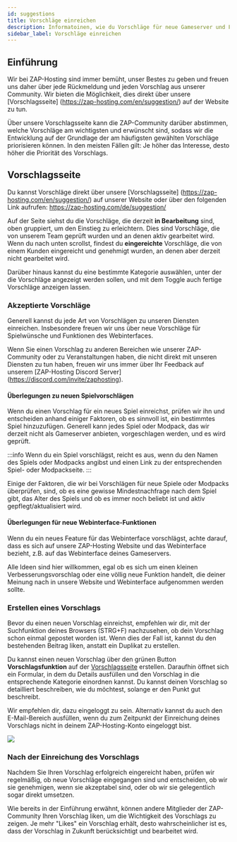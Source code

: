 ```yaml
---
id: suggestions
title: Vorschläge einreichen
description: Informatoinen, wie du Vorschläge für neue Gameserver und Funktionen auf ZAP-Hosting einreichen kannst - ZAP-Hosting.com Dokumentation
sidebar_label: Vorschläge einreichen
---
```




## Einführung

Wir bei ZAP-Hosting sind immer bemüht, unser Bestes zu geben und freuen uns daher über jede Rückmeldung und jeden Vorschlag aus unserer Community. Wir bieten die Möglichkeit, dies direkt über unsere [Vorschlagsseite] (https://zap-hosting.com/en/suggestion/) auf der Website zu tun.

Über unsere Vorschlagsseite kann die ZAP-Community darüber abstimmen, welche Vorschläge am wichtigsten und erwünscht sind, sodass wir die Entwicklung auf der Grundlage der am häufigsten gewählten Vorschläge priorisieren können. In den meisten Fällen gilt: Je höher das Interesse, desto höher die Priorität des Vorschlags.



## Vorschlagsseite

Du kannst Vorschläge direkt über unsere [Vorschlagsseite] (https://zap-hosting.com/en/suggestion/) auf unserer Website oder über den folgenden Link aufrufen: https://zap-hosting.com/de/suggestion/

Auf der Seite siehst du die Vorschläge, die derzeit **in Bearbeitung** sind, oben gruppiert, um den Einstieg zu erleichtern. Dies sind Vorschläge, die von unserem Team geprüft wurden und an denen aktiv gearbeitet wird. Wenn du nach unten scrollst, findest du **eingereichte** Vorschläge, die von einem Kunden eingereicht und genehmigt wurden, an denen aber derzeit nicht gearbeitet wird.

Darüber hinaus kannst du eine bestimmte Kategorie auswählen, unter der die Vorschläge angezeigt werden sollen, und mit dem Toggle auch fertige Vorschläge anzeigen lassen.

### Akzeptierte Vorschläge

Generell kannst du jede Art von Vorschlägen zu unseren Diensten einreichen. Insbesondere freuen wir uns über neue Vorschläge für Spielwünsche und Funktionen des Webinterfaces.

Wenn Sie einen Vorschlag zu anderen Bereichen wie unserer ZAP-Community oder zu Veranstaltungen haben, die nicht direkt mit unseren Diensten zu tun haben, freuen wir uns immer über Ihr Feedback auf unserem [ZAP-Hosting Discord Server] (https://discord.com/invite/zaphosting).

#### Überlegungen zu neuen Spielvorschlägen

Wenn du einen Vorschlag für ein neues Spiel einreichst, prüfen wir ihn und entscheiden anhand einiger Faktoren, ob es sinnvoll ist, ein bestimmtes Spiel hinzuzufügen. Generell kann jedes Spiel oder Modpack, das wir derzeit nicht als Gameserver anbieten, vorgeschlagen werden, und es wird geprüft.

:::info
Wenn du ein Spiel vorschlägst, reicht es aus, wenn du den Namen des Spiels oder Modpacks angibst und einen Link zu der entsprechenden Spiel- oder Modpackseite.
:::

Einige der Faktoren, die wir bei Vorschlägen für neue Spiele oder Modpacks überprüfen, sind, ob es eine gewisse Mindestnachfrage nach dem Spiel gibt, das Alter des Spiels und ob es immer noch beliebt ist und aktiv gepflegt/aktualisiert wird.

#### Überlegungen für neue Webinterface-Funktionen

Wenn du ein neues Feature für das Webinterface vorschlägst, achte darauf, dass es sich auf unsere ZAP-Hosting Website und das Webinterface bezieht, z.B. auf das Webinterface deines Gameservers.

Alle Ideen sind hier willkommen, egal ob es sich um einen kleinen Verbesserungsvorschlag oder eine völlig neue Funktion handelt, die deiner Meinung nach in unsere Website und Webinterface aufgenommen werden sollte.


### Erstellen eines Vorschlags

Bevor du einen neuen Vorschlag einreichst, empfehlen wir dir, mit der Suchfunktion deines Browsers (STRG+F) nachzusehen, ob dein Vorschlag schon einmal gepostet worden ist. Wenn dies der Fall ist, kannst du den bestehenden Beitrag liken, anstatt ein Duplikat zu erstellen.

Du kannst einen neuen Vorschlag über den grünen Button **Vorschlagsfunktion** auf der [Vorschlagsseite](https://zap-hosting.com/de/suggestion/) erstellen. Daraufhin öffnet sich ein Formular, in dem du Details ausfüllen und den Vorschlag in die entsprechende Kategorie einordnen kannst. Du kannst deinen Vorschlag so detailliert beschreiben, wie du möchtest, solange er den Punkt gut beschreibt.

Wir empfehlen dir, dazu eingeloggt zu sein. Alternativ kannst du auch den E-Mail-Bereich ausfüllen, wenn du zum Zeitpunkt der Einreichung deines Vorschlags nicht in deinem ZAP-Hosting-Konto eingeloggt bist.

![](https://github.com/zaphosting/docs/assets/42719082/54c96bb9-4fc7-46d4-9ffa-f78d80688f76)



### Nach der Einreichung des Vorschlags

Nachdem Sie Ihren Vorschlag erfolgreich eingereicht haben, prüfen wir regelmäßig, ob neue Vorschläge eingegangen sind und entscheiden, ob wir sie genehmigen, wenn sie akzeptabel sind, oder ob wir sie gelegentlich sogar direkt umsetzen.

Wie bereits in der Einführung erwähnt, können andere Mitglieder der ZAP-Community Ihren Vorschlag liken, um die Wichtigkeit des Vorschlags zu zeigen. Je mehr "Likes" ein Vorschlag erhält, desto wahrscheinlicher ist es, dass der Vorschlag in Zukunft berücksichtigt und bearbeitet wird.
